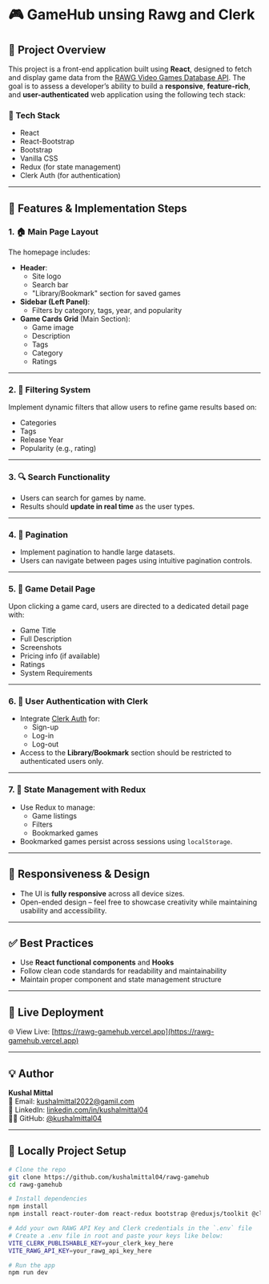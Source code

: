 # 🎮 GameHub unsing Rawg and Clerk 

## 📌 Project Overview

This project is a front-end application built using **React**, designed to fetch and display game data from the [RAWG Video Games Database API](https://rawg.io/apidocs). The goal is to assess a developer’s ability to build a **responsive**, **feature-rich**, and **user-authenticated** web application using the following tech stack:

### 🔧 Tech Stack
- React
- React-Bootstrap
- Bootstrap
- Vanilla CSS
- Redux (for state management)
- Clerk Auth (for authentication)

---

## 🚀 Features & Implementation Steps

### 1. 🏠 Main Page Layout
The homepage includes:
- **Header**:  
  - Site logo  
  - Search bar  
  - "Library/Bookmark" section for saved games  
- **Sidebar (Left Panel)**:  
  - Filters by category, tags, year, and popularity  
- **Game Cards Grid** (Main Section):  
  - Game image  
  - Description  
  - Tags  
  - Category  
  - Ratings  

---

### 2. 🧮 Filtering System
Implement dynamic filters that allow users to refine game results based on:
- Categories
- Tags
- Release Year
- Popularity (e.g., rating)

---

### 3. 🔍 Search Functionality
- Users can search for games by name.
- Results should **update in real time** as the user types.

---

### 4. 📄 Pagination
- Implement pagination to handle large datasets.
- Users can navigate between pages using intuitive pagination controls.

---

### 5. 🎯 Game Detail Page
Upon clicking a game card, users are directed to a dedicated detail page with:
- Game Title
- Full Description
- Screenshots
- Pricing info (if available)
- Ratings
- System Requirements

---

### 6. 🔐 User Authentication with Clerk
- Integrate [Clerk Auth](https://clerk.dev/) for:
  - Sign-up
  - Log-in
  - Log-out
- Access to the **Library/Bookmark** section should be restricted to authenticated users only.

---

### 7. 🧠 State Management with Redux
- Use Redux to manage:
  - Game listings
  - Filters
  - Bookmarked games
- Bookmarked games persist across sessions using `localStorage`.

---

## 📱 Responsiveness & Design
- The UI is **fully responsive** across all device sizes.
- Open-ended design – feel free to showcase creativity while maintaining usability and accessibility.

---

## ✅ Best Practices
- Use **React functional components** and **Hooks**
- Follow clean code standards for readability and maintainability
- Maintain proper component and state management structure

---

## 🔗 Live Deployment

🌐 View Live: [https://rawg-gamehub.vercel.app](https://rawg-gamehub.vercel.app)

---

## 💡 Author

**Kushal Mittal**  
📧 Email: kushalmittal2022@gamil.com  
💼 LinkedIn: [linkedin.com/in/kushalmittal04](https://www.linkedin.com/in/kushalmittal04)  
🧑‍💻 GitHub: [@kushalmittal04](https://github.com/kushalmittal04)

---

## 📂 Locally Project Setup

```bash
# Clone the repo
git clone https://github.com/kushalmittal04/rawg-gamehub
cd rawg-gamehub

# Install dependencies
npm install
npm install react-router-dom react-redux bootstrap @reduxjs/toolkit @clerk/themes @clerk/clerk-react react-bootstrap react-icons

# Add your own RAWG API Key and Clerk credentials in the `.env` file
# Create a .env file in root and paste your keys like below:
VITE_CLERK_PUBLISHABLE_KEY=your_clerk_key_here
VITE_RAWG_API_KEY=your_rawg_api_key_here

# Run the app
npm run dev


